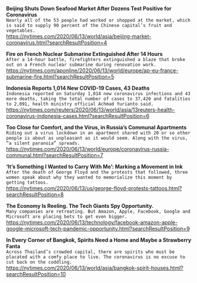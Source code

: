 **Beijing Shuts Down Seafood Market After Dozens Test Positive for Coronavirus**\
`Nearly all of the 53 people had worked or shopped at the market, which is said to supply 90 percent of the Chinese capital’s fruit and vegetables.`\
https://nytimes.com/2020/06/13/world/asia/beijing-market-coronavirus.html?searchResultPosition=4

**Fire on French Nuclear Submarine Extinguished After 14 Hours**\
`After a 14-hour battle, firefighters extinguished a blaze that broke out on a French nuclear submarine during renovation work.`\
https://nytimes.com/aponline/2020/06/13/world/europe/ap-eu-france-submarine-fire.html?searchResultPosition=5

**Indonesia Reports 1,014 New COVID-19 Cases, 43 Deaths**\
`Indonesia reported on Saturday 1,014 new coronavirus infections and 43 more deaths, taking the total number of cases to 37,420 and fatalities to 2,091, health ministry official Achmad Yurianto said.`\
https://nytimes.com/reuters/2020/06/13/world/asia/13reuters-health-coronavirus-indonesia-cases.html?searchResultPosition=6

**Too Close for Comfort, and the Virus, in Russia’s Communal Apartments**\
`Riding out a virus lockdown in an apartment shared with 20 or so other people is about as unpleasant as it would seem. Along with the virus, “a silent paranoia” spreads.`\
https://nytimes.com/2020/06/13/world/europe/coronavirus-russia-communal.html?searchResultPosition=7

**‘It’s Something I Wanted to Carry With Me’: Marking a Movement in Ink**\
`After the death of George Floyd and the protests that followed, three women speak about why they wanted to memorialize this moment by getting tattoos.`\
https://nytimes.com/2020/06/13/us/george-floyd-protests-tattoos.html?searchResultPosition=8

**The Economy Is Reeling. The Tech Giants Spy Opportunity.**\
`Many companies are retreating. But Amazon, Apple, Facebook, Google and Microsoft are placing bets to get even bigger.`\
https://nytimes.com/2020/06/13/technology/facebook-amazon-apple-google-microsoft-tech-pandemic-opportunity.html?searchResultPosition=9

**In Every Corner of Bangkok, Spirits Need a Home and Maybe a Strawberry Fanta**\
`Across Thailand’s crowded capital, there are spirits who must be placated with a comfy place to live. The coronavirus is no excuse to cut back on the coddling.`\
https://nytimes.com/2020/06/13/world/asia/bangkok-spirit-houses.html?searchResultPosition=10


